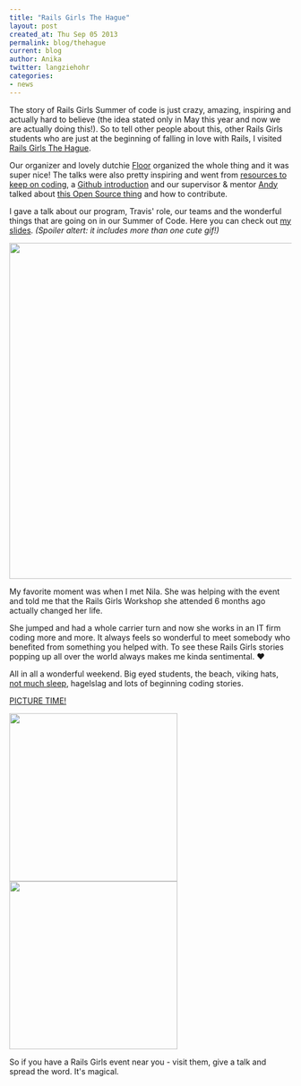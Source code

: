 ```yaml
---
title: "Rails Girls The Hague"
layout: post
created_at: Thu Sep 05 2013
permalink: blog/thehague
current: blog
author: Anika
twitter: langziehohr
categories:
- news
---
```


The story of Rails Girls Summer of code is just crazy, amazing, inspiring and actually hard to believe (the idea stated only in May this year and now we are actually doing this!). So to tell other people about this, other Rails Girls students who are just at the beginning of falling in love with Rails, I visited [Rails Girls The Hague](https://www.facebook.com/RailsGirlsTheHague). 

Our organizer and lovely dutchie [Floor](http://twitter.com/floordrees) organized the whole thing and it was super nice!
The talks were also pretty inspiring and went from [resources to keep on coding](http://prezi.com/vlkcx9gdmnf0/how-to-get-in/), a [Github introduction](https://github.com/FloorD/RG_TH_talks/tree/master/abangratz/github2) and our supervisor & mentor [Andy](http://twitter.com/pxlpnk) talked about [this Open Source thing](https://github.com/FloorD/RG_TH_talks/tree/master/open_source) and how to contribute.

I gave a talk about our program, Travis' role, our teams and the wonderful things that are going on in our Summer of Code. Here you can check out [my slides](https://github.com/FloorD/RG_TH_talks/tree/master/Rails%20Girls%20Summer%20of%20Code). *(Spoiler altert: it includes more than one cute gif!)*

<img src="https://f.cloud.github.com/assets/1711357/1151148/300f2376-1ef6-11e3-87a1-fc1e095c6cc2.jpg" width="600">

My favorite moment was when I met Nila. She was helping with the event and told me that the Rails Girls Workshop she attended 6 months ago actually changed her life. 

She jumped and had a whole carrier turn and now she works in an IT firm coding more and more. It always feels so wonderful to meet somebody who benefited from something you helped with. To see these Rails Girls stories popping up all over the world always makes me kinda sentimental. &hearts; 

All in all a wonderful weekend.
Big eyed students, the beach, viking hats, [not much sleep](https://www.facebook.com/photo.php?fbid=221011044689440&set=a.221011031356108.1073741829.213104192146792&type=3&theater), hagelslag and lots of beginning coding stories.

<a href="http://www.flickr.com/photos/floordrees/sets/72157635561868894/">PICTURE TIME!</a>
<br>

<img src="https://f.cloud.github.com/assets/1711357/1151266/2c067516-1ef8-11e3-83d8-720cee299651.png" width="300">
<img src="https://f.cloud.github.com/assets/1711357/1151257/009d6ba0-1ef8-11e3-9088-12e4c7353d0e.png" width="300">

So if you have a Rails Girls event near you - visit them, give a talk and spread the word. It's magical.



